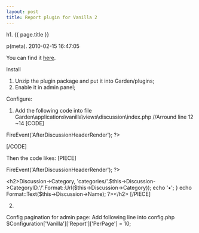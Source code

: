 ```yaml
---
layout: post
title: Report plugin for Vanilla 2
---
```


h1. {{ page.title }} 

p(meta). 2010-02-15 16:47:05

You can find it <a href="http://vanillaforums.org/addon/520/report-system">here</a>.

Install
1. Unzip the plugin package and put it into Garden/plugins;
2. Enable it in admin panel;

Configure:
1. Add the following code into file Garden\applications\vanilla\views\discussion\index.php
//Arround line 12 ~14
[CODE]
<?php $this->FireEvent('AfterDiscussionHeaderRender'); ?>
[/CODE]

Then the code likes:
[PIECE]
<?php $this->FireEvent('AfterDiscussionHeaderRender'); ?>
&lt;h2&gt;<?php
   if (Gdn::Config('Vanilla.Categories.Use') === TRUE) {
      echo Anchor($this->Discussion->Category, 'categories/'.$this->Discussion->CategoryID.'/'.Format::Url($this->Discussion->Category));
      echo '<span>&bull;</span>';
   }
   echo Format::Text($this->Discussion->Name);
?>&lt;/h2&gt;
[/PIECE]

2.
Config pagination for admin page:
Add following line into config.php
$Configuration['Vanilla']['Report']['PerPage'] = 10;
